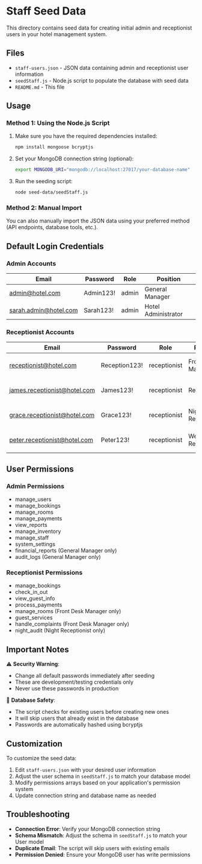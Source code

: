 # Staff Seed Data

This directory contains seed data for creating initial admin and receptionist users in your hotel management system.

## Files

- `staff-users.json` - JSON data containing admin and receptionist user information
- `seedStaff.js` - Node.js script to populate the database with seed data
- `README.md` - This file

## Usage

### Method 1: Using the Node.js Script

1. Make sure you have the required dependencies installed:
   ```bash
   npm install mongoose bcryptjs
   ```

2. Set your MongoDB connection string (optional):
   ```bash
   export MONGODB_URI="mongodb://localhost:27017/your-database-name"
   ```

3. Run the seeding script:
   ```bash
   node seed-data/seedStaff.js
   ```

### Method 2: Manual Import

You can also manually import the JSON data using your preferred method (API endpoints, database tools, etc.).

## Default Login Credentials

### Admin Accounts
| Email | Password | Role | Position |
|-------|----------|------|----------|
| admin@hotel.com | Admin123! | admin | General Manager |
| sarah.admin@hotel.com | Sarah123! | admin | Hotel Administrator |

### Receptionist Accounts
| Email | Password | Role | Position | Shift |
|-------|----------|------|----------|-------|
| receptionist@hotel.com | Reception123! | receptionist | Front Desk Manager | Morning (6:00-14:00) |
| james.receptionist@hotel.com | James123! | receptionist | Receptionist | Afternoon (14:00-22:00) |
| grace.receptionist@hotel.com | Grace123! | receptionist | Night Receptionist | Night (22:00-06:00) |
| peter.receptionist@hotel.com | Peter123! | receptionist | Weekend Receptionist | Weekend (8:00-20:00) |

## User Permissions

### Admin Permissions
- manage_users
- manage_bookings
- manage_rooms
- manage_payments
- view_reports
- manage_inventory
- manage_staff
- system_settings
- financial_reports (General Manager only)
- audit_logs (General Manager only)

### Receptionist Permissions
- manage_bookings
- check_in_out
- view_guest_info
- process_payments
- manage_rooms (Front Desk Manager only)
- guest_services
- handle_complaints (Front Desk Manager only)
- night_audit (Night Receptionist only)

## Important Notes

⚠️ **Security Warning**: 
- Change all default passwords immediately after seeding
- These are development/testing credentials only
- Never use these passwords in production

🔄 **Database Safety**:
- The script checks for existing users before creating new ones
- It will skip users that already exist in the database
- Passwords are automatically hashed using bcryptjs

## Customization

To customize the seed data:

1. Edit `staff-users.json` with your desired user information
2. Adjust the user schema in `seedStaff.js` to match your database model
3. Modify permissions arrays based on your application's permission system
4. Update connection string and database name as needed

## Troubleshooting

- **Connection Error**: Verify your MongoDB connection string
- **Schema Mismatch**: Adjust the schema in `seedStaff.js` to match your User model
- **Duplicate Email**: The script will skip users with existing emails
- **Permission Denied**: Ensure your MongoDB user has write permissions